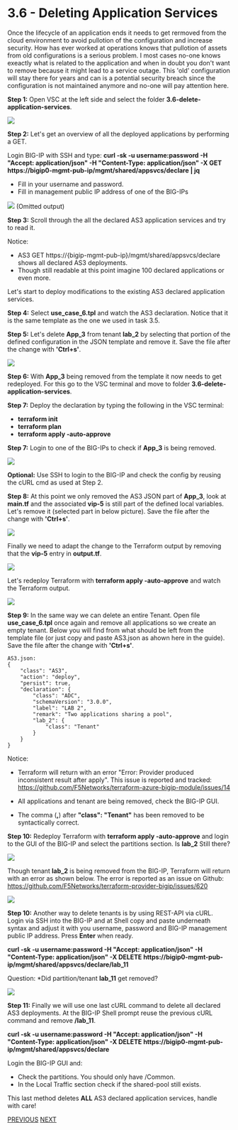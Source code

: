 # 3.6 - Deleting Application Services

Once the lifecycle of an application ends it needs to get rermoved from the cloud environment to avoid pullotion of the configuration and increase security.
How has ever worked at operations knows that pullotion of assets from old configurations is a serious problem. I most cases no-one knows exeactly what is related to the application and when in doubt you don't want to remove because it might lead to a service outage. This 'old' configuration will stay there for years and can is a potential security breach since the configuration is not maintained anymore and no-one will pay attention here.

**Step 1:** Open VSC at the left side and select the folder **3.6-delete-application-services**.

![](../png/module3/task3_6_p1.png)


**Step 2:** Let's get an overview of all the deployed applications by performing a GET.

Login BIG-IP with SSH and type:
**curl -sk -u username:password -H "Accept: application/json" -H "Content-Type: application/json" -X GET https://bigip0-mgmt-pub-ip/mgmt/shared/appsvcs/declare | jq**

* Fill in your username and password.
* Fill in management public IP address of one of the BIG-IPs 

![](../png/module3/task3_6_p2.png)
(Omitted output)

**Step 3:** Scroll through the all the declared AS3 application services and try to read it.

Notice:
* AS3 GET https://{bigip-mgmt-pub-ip}/mgmt/shared/appsvcs/declare shows all declared AS3 deployments.
* Though still readable at this point imagine 100 declared applications or even more.

Let's start to deploy modifications to the existing AS3 declared application services.

**Step 4:** Select **use_case_6.tpl** and watch the AS3 declaration. Notice that it is the same template as the one we used in task 3.5.

**Step 5:** Let's delete **App_3** from tenant **lab_2** by selecting that portion of the defined configuration in the JSON template and remove it. Save the file after the change with **'Ctrl+s'**.

![](../png/module3/task3_6_p3.png)

**Step 6:** With **App_3** being removed from the template it now needs to get redeployed. For this go to the VSC terminal and move to folder **3.6-delete-application-services**.

**Step 7:** Deploy the declaration by typing the following in the VSC terminal:

* **terraform init**
* **terraform plan**
* **terraform apply -auto-approve**

**Step 7:** Login to one of the BIG-IPs to check if **App_3** is being removed.

![](../png/module3/task3_6_p4.png)

**Optional:** Use SSH to login to the BIG-IP and check the config by reusing the cURL cmd as used at Step 2.

**Step 8:** At this point we only removed the AS3 JSON part of **App_3**, look at **main.tf** and the associated **vip-5** is still part of the defined local variables. Let's remove it (selected part in below picture). Save the file after the change with **'Ctrl+s'**.

![](../png/module3/task3_6_p5.png)

Finally we need to adapt the change to the Terraform output by removing that the **vip-5** entry in **output.tf**. 

![](../png/module3/task3_6_p6.png)

Let's redeploy Terraform with **terraform apply -auto-approve** and watch the Terraform output.

![](../png/module3/task3_6_p7.png)


**Step 9:** In the same way we can delete an entire Tenant. Open file **use_case_6.tpl** once again and remove all applications so we create an empty tenant. Below you will find from what should be left from the template file (or just copy and paste AS3.json as ahown here in the guide). Save the file after the change with **'Ctrl+s'**.

```
AS3.json:
{
    "class": "AS3",
    "action": "deploy",
    "persist": true,
    "declaration": {
        "class": "ADC",
        "schemaVersion": "3.0.0",
        "label": "LAB 2",
        "remark": "Two applications sharing a pool",
        "lab_2": {
            "class": "Tenant"
        }
    }
}
```

Notice:
* Terraform will return with an error "Error: Provider produced inconsistent result after apply". This issue is reported and tracked: https://github.com/F5Networks/terraform-azure-bigip-module/issues/14

* All applications and tenant are being removed, check the BIG-IP GUI.
* The comma (**,**) after **"class": "Tenant"** has been removed to be syntactically correct.

**Step 10:** Redeploy Terraform with **terraform apply -auto-approve** and login to the GUI of the BIG-IP and select the partitions section. Is **lab_2** Still there?

![](../png/module3/task3_6_p8.png)

Though tenant **lab_2** is being removed from the BIG-IP, Terraform will return with an error as shown below. The error is reported as an issue on Github: https://github.com/F5Networks/terraform-provider-bigip/issues/620

![](../png/module3/task3_6_p9.png)

**Step 10:** Another way to delete tenants is by using REST-API via cURL. Login via SSH into the BIG-IP and at Shell copy and paste underneath syntax and adjust it with you username, password and BIG-IP management public IP address. Press **Enter** when ready.

**curl -sk -u username:password -H "Accept: application/json" -H "Content-Type: application/json" -X DELETE https://bigip0-mgmt-pub-ip/mgmt/shared/appsvcs/declare/lab_11**

Question:
*Did partition/tenant **lab_11** get removed?

![](../png/module3/task3_6_p10.png)

**Step 11:** Finally we will use one last cURL command to delete all declared AS3 deployments. At the BIG-IP Shell prompt reuse the previous cURL command and remove **/lab_11**.

**curl -sk -u username:password -H "Accept: application/json" -H "Content-Type: application/json" -X DELETE https://bigip0-mgmt-pub-ip/mgmt/shared/appsvcs/declare**

Login the BIG-IP GUI and:
* Check the partitions. You should only have /Common.
* In the Local Traffic section check if the shared-pool still exists.

This last method deletes **ALL** AS3 declared application services, handle with care!

[PREVIOUS](../module_3/task3_5.md)      [NEXT](../module_3/task3_7.md)
